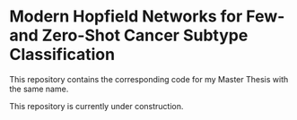 # Modern Hopfield Networks for Few-and Zero-Shot Cancer Subtype Classification

This repository contains the corresponding code for my Master Thesis with the same name.

This repository is currently under construction.
